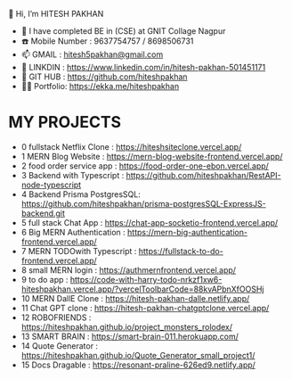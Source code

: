👋 Hi, I’m HITESH PAKHAN
- 🌱 I have completed BE in (CSE) at GNIT Collage Nagpur
- ☎️ Mobile Number : 9637754757 / 8698506731
- 📫 GMAIL : hitesh5pakhan@gmail.com
- 👀 LINKDIN : https://www.linkedin.com/in/hitesh-pakhan-501451171
- 👀 GIT HUB : https://github.com/hiteshpakhan
- 🕵️‍♀️ Portfolio: https://ekka.me/hiteshpakhan


# MY PROJECTS
* 0 fullstack Netflix Clone   : https://hiteshsiteclone.vercel.app/
* 1 MERN Blog Website         : https://mern-blog-website-frontend.vercel.app/
* 2 food order service app    : https://food-order-one-ebon.vercel.app/
* 3 Backend with Typescript   : https://github.com/hiteshpakhan/RestAPI-node-typescript
* 4 Backend Prisma PostgresSQL: https://github.com/hiteshpakhan/prisma-postgresSQL-ExpressJS-backend.git
* 5 full stack Chat App       : https://chat-app-socketio-frontend.vercel.app/
* 6 Big MERN Authentication   : https://mern-big-authentication-frontend.vercel.app/
* 7 MERN TODOwith Typescript  : https://fullstack-to-do-frontend.vercel.app/
* 8 small MERN login          : https://authmernfrontend.vercel.app/
* 9 to do app                 : https://code-with-harry-todo-nrkzf1xw6-hiteshpakhan.vercel.app/?vercelToolbarCode=88kvAPbnXfOOSHj
* 10 MERN DallE Clone         : https://hitesh-pakhan-dalle.netlify.app/
* 11 Chat GPT clone           : https://hitesh-pakhan-chatgptclone.vercel.app/
* 12 ROBOFRIENDS              : https://hiteshpakhan.github.io/project_monsters_rolodex/
* 13 SMART BRAIN              : https://smart-brain-011.herokuapp.com/
* 14 Quote Generator          : https://hiteshpakhan.github.io/Quote_Generator_small_project1/
* 15 Docs Dragable            : https://resonant-praline-626ed9.netlify.app/
